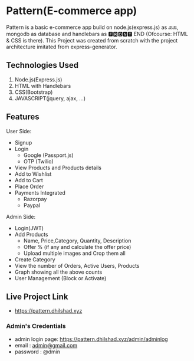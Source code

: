 # Pattern(E-commerce app)

Pattern is a basic e-commerce app build on node.js(express.js) as 🔙🔚, mongodb as database and handlebars as 🅵🆁🅾🅽🆃 END (Ofcourse: HTML & CSS is there).
This Project was created from scratch with the project architecture imitated from express-generator.

## Technologies Used

1. Node.js(Express.js)
2. HTML with Handlebars
3. CSS(Bootstrap)
4. JAVASCRIPT(jquery, ajax, ...)

## Features

User Side:

- Signup
- Login
  - Google (Passport.js)
  - OTP (Twilio)
- View Products and Products details 
- Add to Wishlist
- Add to Cart
- Place Order
- Payments Integrated
  - Razorpay
  - Paypal
  
  
 Admin Side:
 
 - Login(JWT)
 - Add Products
   - Name, Price,Category, Quantity, Description
   - Offer % (if any and calculate the offer price)
   - Upload multiple images and Crop them all
 - Create Category
 - View the number of Orders, Active Users, Products
 - Graph showing all the above counts
 - User Management (Block or Activate)


## Live Project Link

- https://pattern.dhilshad.xyz

### Admin's Credentials
- admin login page: https://pattern.dhilshad.xyz/admin/adminlog
 - email : admin@gmail.com
 - password : @dmin
